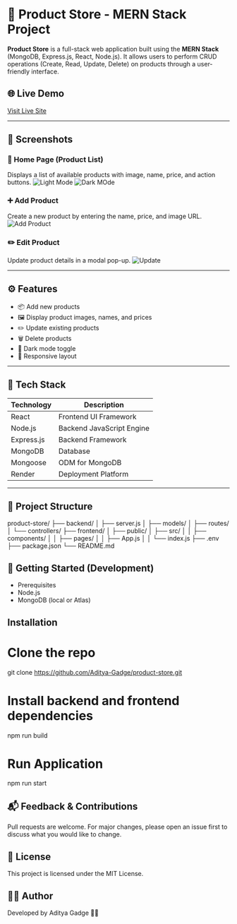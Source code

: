 # 🛒 Product Store - MERN Stack Project

**Product Store** is a full-stack web application built using the **MERN Stack** (MongoDB, Express.js, React, Node.js). It allows users to perform CRUD operations (Create, Read, Update, Delete) on products through a user-friendly interface.

## 🌐 Live Demo
[Visit Live Site](https://product-store-1-wvpp.onrender.com)

---

## 📸 Screenshots

### 🌟 Home Page (Product List)
Displays a list of available products with image, name, price, and action buttons.
![Light Mode](https://github.com/user-attachments/assets/2e13a9c2-c924-43d5-957e-edd2413f8ee5)
![Dark MOde](https://github.com/user-attachments/assets/43de1c35-de67-45aa-93d1-169fba14e257)



### ➕ Add Product
Create a new product by entering the name, price, and image URL.
![Add Product](https://github.com/user-attachments/assets/00f114f1-f347-415d-bd5f-a6b6f308a69d)


### ✏️ Edit Product
Update product details in a modal pop-up.
![Update](https://github.com/user-attachments/assets/e8413e1d-0f41-4048-96d3-0f485bbb311b)


---

## ⚙️ Features

- 📦 Add new products
- 🖼️ Display product images, names, and prices
- ✏️ Update existing products
- 🗑️ Delete products
- 🌙 Dark mode toggle
- 📱 Responsive layout

---

## 🧰 Tech Stack

| Technology | Description              |
|------------|--------------------------|
| React      | Frontend UI Framework    |
| Node.js    | Backend JavaScript Engine|
| Express.js | Backend Framework        |
| MongoDB    | Database                 |
| Mongoose   | ODM for MongoDB          |
| Render     | Deployment Platform      |

---

## 📁 Project Structure


product-store/
├── backend/
│   ├── server.js
│   ├── models/
│   ├── routes/
│   └── controllers/
├── frontend/
│   ├── public/
│   ├── src/
│   │   ├── components/
│   │   ├── pages/
│   │   ├── App.js
│   │   └── index.js
├── .env
├── package.json
└── README.md


## 🚀 Getting Started (Development)
- Prerequisites
- Node.js
- MongoDB (local or Atlas)

## Installation
# Clone the repo
git clone https://github.com/Aditya-Gadge/product-store.git

# Install backend and frontend dependencies
npm run build

# Run Application
npm run start

## 📬 Feedback & Contributions
Pull requests are welcome. For major changes, please open an issue first to discuss what you would like to change.

## 📄 License
This project is licensed under the MIT License.

## 🙋‍♂️ Author
Developed by Aditya Gadge 👨‍💻



